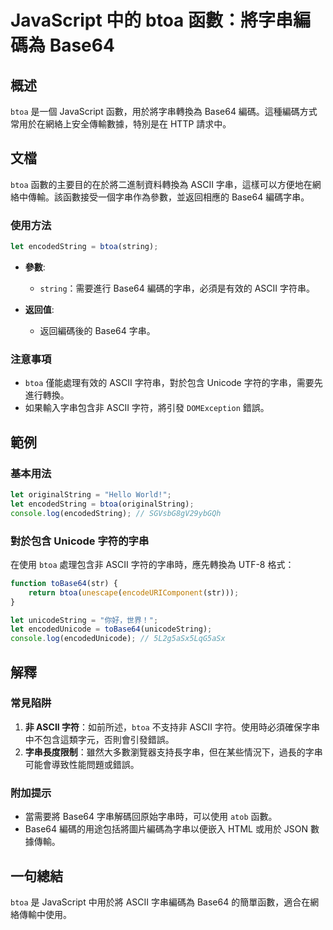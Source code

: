 <!--
Meta Description: # JavaScript 中的 btoa 函數：將字串編碼為 Base64 ## 概述 `btoa` 是一個 JavaScript 函數，用於將字串轉換為 Base64 編碼。這種編碼方式常用於在網絡上安全傳輸數據，特別是在 HTTP 請求中。 ## 文檔 `btoa` 函數的主要目的在於將二進制資...
Meta Keywords: btoa, base64, ascii, javascript, let
-->

# JavaScript 中的 btoa 函數：將字串編碼為 Base64

## 概述
`btoa` 是一個 JavaScript 函數，用於將字串轉換為 Base64 編碼。這種編碼方式常用於在網絡上安全傳輸數據，特別是在 HTTP 請求中。

## 文檔
`btoa` 函數的主要目的在於將二進制資料轉換為 ASCII 字串，這樣可以方便地在網絡中傳輸。該函數接受一個字串作為參數，並返回相應的 Base64 編碼字串。

### 使用方法
```javascript
let encodedString = btoa(string);
```

- **參數**:
  - `string`：需要進行 Base64 編碼的字串，必須是有效的 ASCII 字符串。
  
- **返回值**:
  - 返回編碼後的 Base64 字串。

### 注意事項
- `btoa` 僅能處理有效的 ASCII 字符串，對於包含 Unicode 字符的字串，需要先進行轉換。
- 如果輸入字串包含非 ASCII 字符，將引發 `DOMException` 錯誤。

## 範例
### 基本用法
```javascript
let originalString = "Hello World!";
let encodedString = btoa(originalString);
console.log(encodedString); // SGVsbG8gV29ybGQh
```

### 對於包含 Unicode 字符的字串
在使用 `btoa` 處理包含非 ASCII 字符的字串時，應先轉換為 UTF-8 格式：
```javascript
function toBase64(str) {
    return btoa(unescape(encodeURIComponent(str)));
}

let unicodeString = "你好，世界！";
let encodedUnicode = toBase64(unicodeString);
console.log(encodedUnicode); // 5L2g5aSx5LqG5aSx
```

## 解釋
### 常見陷阱
1. **非 ASCII 字符**：如前所述，`btoa` 不支持非 ASCII 字符。使用時必須確保字串中不包含這類字元，否則會引發錯誤。
2. **字串長度限制**：雖然大多數瀏覽器支持長字串，但在某些情況下，過長的字串可能會導致性能問題或錯誤。

### 附加提示
- 當需要將 Base64 字串解碼回原始字串時，可以使用 `atob` 函數。
- Base64 編碼的用途包括將圖片編碼為字串以便嵌入 HTML 或用於 JSON 數據傳輸。

## 一句總結
`btoa` 是 JavaScript 中用於將 ASCII 字串編碼為 Base64 的簡單函數，適合在網絡傳輸中使用。
